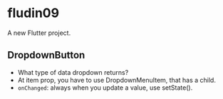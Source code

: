 # fludin09

A new Flutter project.

## DropdownButton

- What type of data dropdown returns?
- At item prop, you have to use DropdownMenuItem, that has a child.
- `onChanged`: always when you update a value, use setState().
